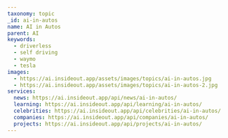 ```yaml
---
taxonomy: topic
_id: ai-in-autos
name: AI in Autos
parent: AI
keywords:
  - driverless
  - self driving
  - waymo
  - tesla
images:
  - https://ai.insideout.app/assets/images/topics/ai-in-autos.jpg
  - https://ai.insideout.app/assets/images/topics/ai-in-autos-2.jpg
services:
  news: https://ai.insideout.app/api/news/ai-in-autos/
  learning: https://ai.insideout.app/api/learning/ai-in-autos/
  celebrities: https://ai.insideout.app/api/celebrities/ai-in-autos/
  companies: https://ai.insideout.app/api/companies/ai-in-autos/
  projects: https://ai.insideout.app/api/projects/ai-in-autos/
---
```

